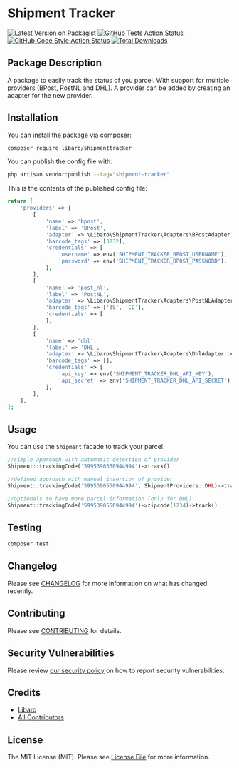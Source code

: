 # Shipment Tracker

[![Latest Version on Packagist](https://img.shields.io/packagist/v/libaro/shipmenttracker.svg?style=flat-square)](https://packagist.org/packages/libaro/shipmenttracker)
[![GitHub Tests Action Status](https://img.shields.io/github/workflow/status/libaro-io/ShipmentTracker/run-tests?label=tests)](https://github.com/libaro-io/ShipmentTracker/actions?query=workflow%3Arun-tests+branch%3Amain)
[![GitHub Code Style Action Status](https://img.shields.io/github/workflow/status/libaro-io/ShipmentTracker/Check%20&%20fix%20styling?label=code%20style)](https://github.com/libaro-io/ShipmentTracker/actions?query=workflow%3A"Check+%26+fix+styling"+branch%3Amain)
[![Total Downloads](https://img.shields.io/packagist/dt/libaro/shipmenttracker.svg?style=flat-square)](https://packagist.org/packages/libaro/shipmenttracker)

## Package Description

A package to easily track the status of you parcel. With support for multiple providers (BPost, PostNL and DHL). A
provider can be added by creating an adapter for the new provider.

## Installation

You can install the package via composer:

```bash
composer require libaro/shipmenttracker
```

You can publish the config file with:

```bash
php artisan vendor:publish --tag="shipment-tracker"
```

This is the contents of the published config file:

```php
return [
    'providers' => [
        [
            'name' => 'bpost',
            'label' => 'BPost',
            'adapter' => \Libaro\ShipmentTracker\Adapters\BPostAdapter::class,
            'barcode_tags' => [3232],
            'credentials' => [
                'username' => env('SHIPMENT_TRACKER_BPOST_USERNAME'),
                'password' => env('SHIPMENT_TRACKER_BPOST_PASSWORD'),
            ],
        ],
        [
            'name' => 'post_nl',
            'label' => 'PostNL',
            'adapter' => \Libaro\ShipmentTracker\Adapters\PostNLAdapter::class,
            'barcode_tags' => ['3S', 'CD'],
            'credentials' => [
            ],
        ],
        [
            'name' => 'dhl',
            'label' => 'DHL',
            'adapter' => \Libaro\ShipmentTracker\Adapters\DhlAdapter::class,
            'barcode_tags' => [],
            'credentials' => [
                'api_key' => env('SHIPMENT_TRACKER_DHL_API_KEY'),
                'api_secret' => env('SHIPMENT_TRACKER_DHL_API_SECRET')
            ],
        ],
    ],
];
```

## Usage

You can use the `Shipment` facade to track your parcel.

```php
//simple approach with automatic detection of provider
Shipment::trackingCode('5995390550944994')->track()

//defined approach with manual insertion of provider
Shipment::trackingCode('5995390550944994', ShipmentProviders::DHL)->track()

//optionals to have more parcel information (only for DHL) 
Shipment::trackingCode('5995390550944994')->zipcode(1234)->track()
```

## Testing

```bash
composer test
```

## Changelog

Please see [CHANGELOG](CHANGELOG.md) for more information on what has changed recently.

## Contributing

Please see [CONTRIBUTING](https://github.com/libaro-io/.github/blob/main/CONTRIBUTING.md) for details.

## Security Vulnerabilities

Please review [our security policy](../../security/policy) on how to report security vulnerabilities.

## Credits

- [Libaro](https://github.com/libaro-io)
- [All Contributors](../../contributors)

## License

The MIT License (MIT). Please see [License File](LICENSE.md) for more information.

